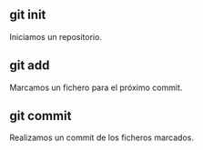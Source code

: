 ## git init
Iniciamos un repositorio.

## git add
Marcamos un fichero para el próximo commit.

## git commit
Realizamos un commit de los ficheros marcados.
